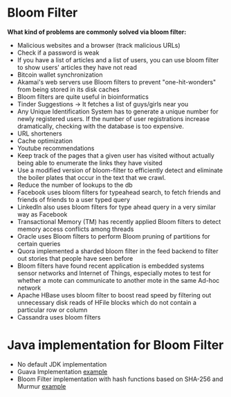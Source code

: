 # Bloom Filter

**What kind of problems are commonly solved via bloom filter:**

- Malicious websites and a browser (track malicious URLs)
- Check if a password is weak
- If you have a list of articles and a list of users, you can use bloom filter to show users' articles they have not read
- Bitcoin wallet synchronization
- Akamai's web servers use Bloom filters to prevent "one-hit-wonders" from being stored in its disk caches
- Bloom filters are quite useful in bioinformatics
- Tinder Suggestions -> It fetches a list of guys/girls near you
- Any Unique Identification System has to generate a unique number for newly registered users. If the number of user registrations increase dramatically, checking with the database is too expensive. 
- URL shorteners
- Cache optimization
- Youtube recommendations
- Keep track of the pages that a given user has visited without actually being able to enumerate the links they have visited
- Use a modified version of bloom-filter to efficiently detect and eliminate the boiler plates that occur in the text that we crawl.
- Reduce the number of lookups to the db
- Facebook uses bloom filters for typeahead search, to fetch friends and friends of friends to a user typed query
- LinkedIn also uses bloom filters for type ahead query in a very similar way as Facebook
- Transactional Memory (TM) has recently applied Bloom filters to detect memory access conflicts among threads
- Oracle uses Bloom filters to perform Bloom pruning of partitions for certain queries
- Quora implemented a sharded bloom filter in the feed backend to filter out stories that people have seen before
- Bloom filters have found recent application is embedded systems sensor networks and Internet of Things, especially motes to test for whether a mote can communicate to another mote in the same Ad-hoc network
- Apache HBase uses bloom filter to boost read speed by filtering out unnecessary disk reads of HFile blocks which do not contain a particular row or column
- Cassandra uses bloom filters
 
 # Java implementation for Bloom Filter
 
 - No default JDK implementation
 - Guava Implementation [example](https://www.baeldung.com/guava-bloom-filter)
 - Bloom Filter implementation with hash functions based on SHA-256 and Murmur [example](https://github.com/AnghelLeonard/Java-Data-Structures/tree/master/bloomfilter/BloomFilterImpl)
